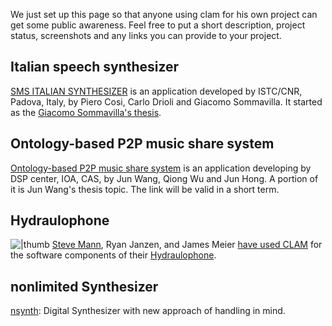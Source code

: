 We just set up this page so that anyone using clam for his own project can get some public awareness. Feel free to put a short description, project status, screenshots and any links you can provide to your project.

Italian speech synthesizer
--------------------------

[SMS ITALIAN SYNTHESIZER](http://www.pd.istc.cnr.it/FESTIVAL/home/SMS.htm) is an application developed by ISTC/CNR, Padova, Italy, by Piero Cosi, Carlo Drioli and Giacomo Sommavilla. It started as the [Giacomo Sommavilla's thesis](http://www2.pd.istc.cnr.it/FESTIVAL/docs/G.Sommavilla-SMS_Speech_synth_Thesis.pdf).

Ontology-based P2P music share system
-------------------------------------

[Ontology-based P2P music share system](http://www.Utopia.June.pending.cn/OPMSS.htm) is an application developing by DSP center, IOA, CAS, by Jun Wang, Qiong Wu and Jun Hong. A portion of it is Jun Wang's thesis topic. The link will be valid in a short term.

Hydraulophone
-------------

![|thumb](Hydraulophone_at_Ontario_Science_Centre_imgp4940rp.jpg "fig:|thumb") [Steve Mann](http://en.wikipedia.org/wiki/Steve_Mann), Ryan Janzen, and James Meier [have used CLAM](http://wearcam.org/icmc2007/cr1009100279067.pdf) for the software components of their [Hydraulophone](http://en.wikipedia.org/wiki/Hydraulophone).

nonlimited Synthesizer
----------------------

[nsynth](https://launchpad.net/nsynth): Digital Synthesizer with new approach of handling in mind.
